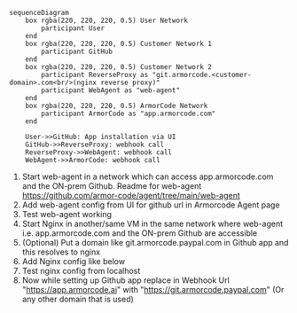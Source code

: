 ```mermaid
sequenceDiagram
    box rgba(220, 220, 220, 0.5) User Network
        participant User
    end
    box rgba(220, 220, 220, 0.5) Customer Network 1
        participant GitHub
    end
    box rgba(220, 220, 220, 0.5) Customer Network 2
        participant ReverseProxy as "git.armorcode.<customer-domain>.com<br/>(nginx reverse proxy)"
        participant WebAgent as "web-agent"
    end
    box rgba(220, 220, 220, 0.5) ArmorCode Network
        participant ArmorCode as "app.armorcode.com"
    end
    
    User->>GitHub: App installation via UI
    GitHub->>ReverseProxy: webhook call
    ReverseProxy->>WebAgent: webhook call
    WebAgent->>ArmorCode: webhook call

```



1. Start web-agent in a network which can access app.armorcode.com and the ON-prem Github. Readme for web-agent https://github.com/armor-code/agent/tree/main/web-agent
2. Add web-agent config from UI for github url in Armorcode Agent page
3. Test web-agent working
4. Start Nginx in another/same VM in the same network where web-agent i.e. app.armorcode.com and the ON-prem Github are accessible
5. (Optional)  Put a domain like git.armorcode.paypal.com in Github app and this resolves to nginx
6. Add Nginx config like below
7. Test nginx config from localhost
8. Now while setting up Github app replace in Webhook Url "https://app.armorcode.ai" with "https://git.armorcode.paypal.com" (Or any other domain that is used)
